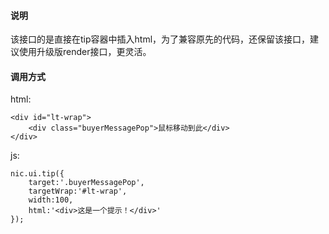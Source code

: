 #### 说明

该接口的是直接在tip容器中插入html，为了兼容原先的代码，还保留该接口，建议使用升级版render接口，更灵活。

#### 调用方式

html:

	<div id="lt-wrap">
		<div class="buyerMessagePop">鼠标移动到此</div>
	</div>

js:

	nic.ui.tip({
		target:'.buyerMessagePop',
		targetWrap:'#lt-wrap',
		width:100,
		html:'<div>这是一个提示！</div>'
	}); 